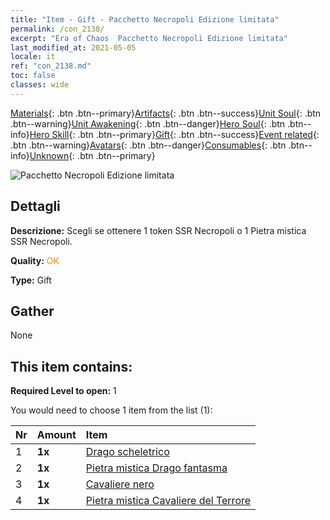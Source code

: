 ```yaml
---
title: "Item - Gift - Pacchetto Necropoli Edizione limitata"
permalink: /con_2138/
excerpt: "Era of Chaos  Pacchetto Necropoli Edizione limitata"
last_modified_at: 2021-05-05
locale: it
ref: "con_2138.md"
toc: false
classes: wide
---
```

 [Materials](/ItemsIT/){: .btn .btn--primary}[Artifacts](/ItemsIT/Artifacts/){: .btn .btn--success}[Unit Soul](/ItemsIT/UnitSoul/){: .btn .btn--warning}[Unit Awakening](/ItemsIT/UnitAwakening/){: .btn .btn--danger}[Hero Soul](/ItemsIT/HeroSoul/){: .btn .btn--info}[Hero Skill](/ItemsIT/HeroSkill/){: .btn .btn--primary}[Gift](/ItemsIT/Gift/){: .btn .btn--success}[Event related](/ItemsIT/Events/){: .btn .btn--warning}[Avatars](/ItemsIT/Avatars/){: .btn .btn--danger}[Consumables](/ItemsIT/Consumables/){: .btn .btn--info}[Unknown](/ItemsIT/Unknown/){: .btn .btn--primary}

 ![Pacchetto Necropoli Edizione limitata](/images/t/i_994003.png)

## Dettagli
 **Descrizione:** Scegli se ottenere 1 token SSR Necropoli o 1 Pietra mistica SSR Necropoli.

 **Quality:** <span style="color: #FF8C00">OK</span>

 **Type:** Gift

## Gather

  None

## This item contains:

 **Required Level to open:** 1

 You would need to choose 1 item from the list (1):

  | Nr | Amount |     Item    |
  |:---|:-------|:------------|
  | 1 |  **1x** | [Drago scheletrico](/ItemsIT/unt_214/) |  | 
  | 2 |  **1x** | [Pietra mistica Drago fantasma](/ItemsIT/unt_303/) |  | 
  | 3 |  **1x** | [Cavaliere nero](/ItemsIT/unt_213/) |  | 
  | 4 |  **1x** | [Pietra mistica Cavaliere del Terrore](/ItemsIT/unt_302/) |  | 
